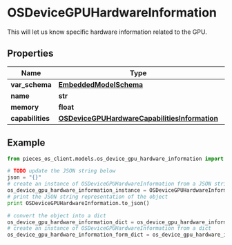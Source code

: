 # OSDeviceGPUHardwareInformation

This will let us know specific hardware information related to the GPU.

## Properties

Name | Type | Description | Notes
------------ | ------------- | ------------- | -------------
**var_schema** | [**EmbeddedModelSchema**](EmbeddedModelSchema) |  | [optional] 
**name** | **str** |  | [optional] 
**memory** | **float** |  | [optional] 
**capabilities** | [**OSDeviceGPUHardwareCapabilitiesInformation**](OSDeviceGPUHardwareCapabilitiesInformation) |  | [optional] 

## Example

```python
from pieces_os_client.models.os_device_gpu_hardware_information import OSDeviceGPUHardwareInformation

# TODO update the JSON string below
json = "{}"
# create an instance of OSDeviceGPUHardwareInformation from a JSON string
os_device_gpu_hardware_information_instance = OSDeviceGPUHardwareInformation.from_json(json)
# print the JSON string representation of the object
print OSDeviceGPUHardwareInformation.to_json()

# convert the object into a dict
os_device_gpu_hardware_information_dict = os_device_gpu_hardware_information_instance.to_dict()
# create an instance of OSDeviceGPUHardwareInformation from a dict
os_device_gpu_hardware_information_form_dict = os_device_gpu_hardware_information.from_dict(os_device_gpu_hardware_information_dict)
```



